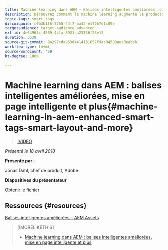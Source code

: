 ```yaml
---
title: Machine learning dans AEM – Balises intelligentes améliorées, disposition intelligente et plus
description: Découvrez comment le machine learning augmente la productivité et déverrouille de nouveaux cas d’utilisation dans la version 6.4 d’Experience Manager
topic-tags: smart-tags
discoiquuid: c0b3b1f6-5765-44f7-ba12-e17267e1c89e
targetaudience: target-audience advanced
exl-id: 4e6496fc-4389-4cfa-8921-a23736f23e13
duration: 3539
source-git-commit: 9a297cda953d4414131657f9ac84580aea0eabeb
workflow-type: tm+mt
source-wordcount: '69'
ht-degree: 100%

---
```


# Machine learning dans AEM : balises intelligentes améliorées, mise en page intelligente et plus{#machine-learning-in-aem-enhanced-smart-tags-smart-layout-and-more}

>[!VIDEO](https://video.tv.adobe.com/v/22255/?quality=9)

*Présenté le 18 avril 2018*

**Présenté par :**

Jonas Dahl, chef de produit, Adobe

**Diapositives du présentateur**

[Obtenir le fichier](assets/aem+gems+ml+and+ai+in+aem+4+17+18.pdf)

## Ressources {#resources}

[Balises intelligentes améliorées – AEM Assets](https://helpx.adobe.com/fr/experience-manager/6-4/assets/using/enhanced-smart-tags.html)

<!--
[Get back to the Overview](https://helpx.adobe.com/experience-manager/kt/eseminars/gems/aem-index.html)
-->

>[!MORELIKETHIS]
>
>* [Machine learning dans AEM : balises intelligentes améliorées, mise en page intelligente et plus](aem-machine-learning.md)
